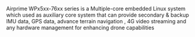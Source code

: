  Airprime WPx5xx-76xx series is a Multiple-core embedded Linux system which used as  auxiliary core system that can provide secondary & backup IMU data, GPS data, advance terrain navigation , 4G video streaming and any hardware management for enhancing drone capabilities
